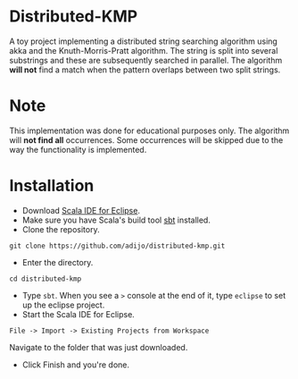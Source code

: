 
# Distributed-KMP
A toy project implementing a distributed string searching algorithm using akka and the Knuth-Morris-Pratt algorithm.
The string is split into several substrings and these are subsequently searched in parallel. The algorithm **will not** find
a match when the pattern overlaps between two split strings.

# Note
This implementation was done for educational purposes only. The algorithm will **not find all** occurrences. Some occurrences will
be skipped due to the way the functionality is implemented. 

# Installation
* Download [Scala IDE for Eclipse](http://scala-ide.org/).
* Make sure you have Scala's build tool [sbt](http://www.scala-sbt.org/release/tutorial/Installing-sbt-on-Linux.html) installed. 
* Clone the repository.

```
git clone https://github.com/adijo/distributed-kmp.git
```

* Enter the directory.

```
cd distributed-kmp
```

* Type `sbt`. When you see a `>` console at the end of it, type `eclipse` to set up the eclipse project.
* Start the Scala IDE for Eclipse. 
 ```
 File -> Import -> Existing Projects from Workspace
 ```` 
  Navigate to the folder that was just downloaded.
  
* Click Finish and you're done.
